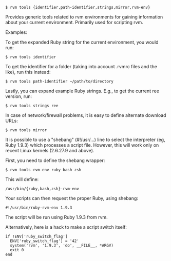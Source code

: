     $ rvm tools {identifier,path-identifier,strings,mirror,rvm-env}

Provides generic tools related to rvm environments for gaining information
about your current environment.  Primarily used for scripting rvm.

Examples:

To get the expanded Ruby string for the current environment, you would run:

    $ rvm tools identifier

To get the identifier for a folder (taking into account .rvmrc files and the like),
run this instead:

    $ rvm tools path-identifier ~/path/to/directory

Lastly, you can expand example Ruby strings.  E.g., to get the current ree version,
run:

    $ rvm tools strings ree

In case of network/firewall problems, it is easy to define alternate download URLs:

    $ rvm tools mirror


It is possible to use a "shebang" (#!/usr/...) line to select the interpreter
(eg, Ruby 1.9.3) which processes a script file.  However, this will work only
on recent Linux kernels (2.6.27.9 and above).

First, you need to define the shebang wrapper:

    $ rvm tools rvm-env ruby bash zsh

This will define:

    /usr/bin/{ruby,bash,zsh}-rvm-env

Your scripts can then request the proper Ruby, using shebang:

    #!/usr/bin/ruby-rvm-env 1.9.3

The script will be run using Ruby 1.9.3 from rvm.

Alternatively, here is a hack to make a script switch itself:

    if !ENV['ruby_switch_flag']
      ENV['ruby_switch_flag'] = '42'
      system('rvm', '1.9.3', 'do', __FILE__, *ARGV)
      exit 0
    end

